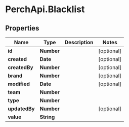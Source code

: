 # PerchApi.Blacklist

## Properties
Name | Type | Description | Notes
------------ | ------------- | ------------- | -------------
**id** | **Number** |  | [optional] 
**created** | **Date** |  | [optional] 
**createdBy** | **Number** |  | [optional] 
**brand** | **Number** |  | [optional] 
**modified** | **Date** |  | [optional] 
**team** | **Number** |  | 
**type** | **Number** |  | 
**updatedBy** | **Number** |  | [optional] 
**value** | **String** |  | 


